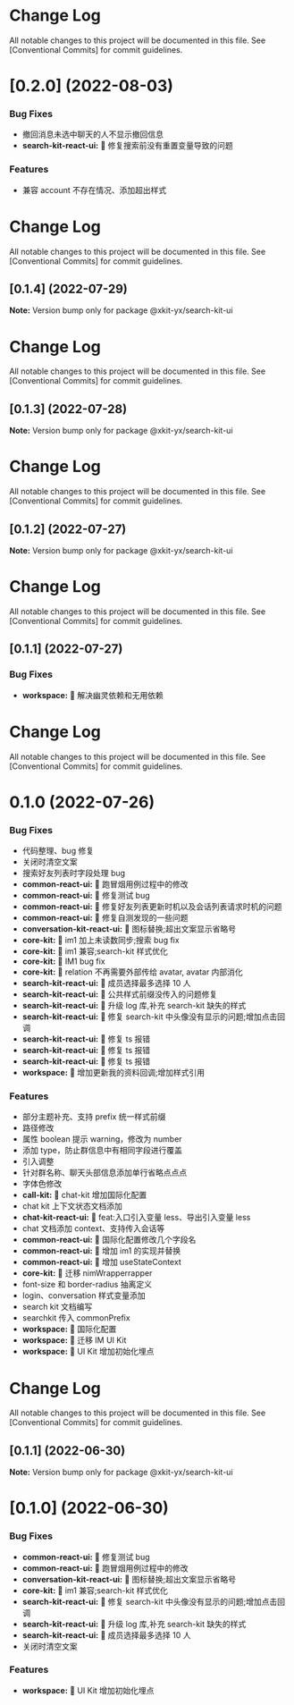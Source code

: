 # Change Log

All notable changes to this project will be documented in this file.
See [Conventional Commits] for commit guidelines.

# [0.2.0] (2022-08-03)

### Bug Fixes

- 撤回消息未选中聊天的人不显示撤回信息 
- **search-kit-react-ui:** 🐛 修复搜索前没有重置变量导致的问题 

### Features

- 兼容 account 不存在情况、添加超出样式 

# Change Log

All notable changes to this project will be documented in this file.
See [Conventional Commits] for commit guidelines.

## [0.1.4] (2022-07-29)

**Note:** Version bump only for package @xkit-yx/search-kit-ui

# Change Log

All notable changes to this project will be documented in this file.
See [Conventional Commits] for commit guidelines.

## [0.1.3] (2022-07-28)

**Note:** Version bump only for package @xkit-yx/search-kit-ui

# Change Log

All notable changes to this project will be documented in this file.
See [Conventional Commits] for commit guidelines.

## [0.1.2] (2022-07-27)

**Note:** Version bump only for package @xkit-yx/search-kit-ui

# Change Log

All notable changes to this project will be documented in this file.
See [Conventional Commits] for commit guidelines.

## [0.1.1] (2022-07-27)

### Bug Fixes

- **workspace:** 🐛 解决幽灵依赖和无用依赖

# Change Log

All notable changes to this project will be documented in this file.
See [Conventional Commits] for commit guidelines.

# 0.1.0 (2022-07-26)

### Bug Fixes

- 代码整理、bug 修复
- 关闭时清空文案
- 搜索好友列表时字段处理 bug
- **common-react-ui:** 🐛 跑冒烟用例过程中的修改
- **common-react-ui:** 🐛 修复测试 bug
- **common-react-ui:** 🐛 修复好友列表更新时机以及会话列表请求时机的问题
- **common-react-ui:** 🐛 修复自测发现的一些问题
- **conversation-kit-react-ui:** 🐛 图标替换;超出文案显示省略号
- **core-kit:** 🐛 im1 加上未读数同步;搜索 bug fix
- **core-kit:** 🐛 im1 兼容;search-kit 样式优化
- **core-kit:** 🐛 IM1 bug fix
- **core-kit:** 🐛 relation 不再需要外部传给 avatar, avatar 内部消化
- **search-kit-react-ui:** 🐛 成员选择最多选择 10 人
- **search-kit-react-ui:** 🐛 公共样式前缀没传入的问题修复
- **search-kit-react-ui:** 🐛 升级 log 库,补充 search-kit 缺失的样式
- **search-kit-react-ui:** 🐛 修复 search-kit 中头像没有显示的问题;增加点击回调
- **search-kit-react-ui:** 🐛 修复 ts 报错
- **search-kit-react-ui:** 🐛 修复 ts 报错
- **search-kit-react-ui:** 🐛 修复 ts 报错
- **workspace:** 🐛 增加更新我的资料回调;增加样式引用

### Features

- 部分主题补充、支持 prefix 统一样式前缀
- 路径修改
- 属性 boolean 提示 warning，修改为 number
- 添加 type，防止群信息中有相同字段进行覆盖
- 引入调整
- 针对群名称、聊天头部信息添加单行省略点点点
- 字体色修改
- **call-kit:** 🎸 chat-kit 增加国际化配置
- chat kit 上下文状态文档添加
- **chat-kit-react-ui:** 🎸 feat:入口引入变量 less、导出引入变量 less
- chat 文档添加 context、支持传入会话等
- **common-react-ui:** 🎸 国际化配置修改几个字段名
- **common-react-ui:** 🎸 增加 im1 的实现并替换
- **common-react-ui:** 🎸 增加 useStateContext
- **core-kit:** 🎸 迁移 nimWrapperrapper
- font-size 和 border-radius 抽离定义
- login、conversation 样式变量添加
- search kit 文档编写
- searchkit 传入 commonPrefix
- **workspace:** 🎸 国际化配置
- **workspace:** 🎸 迁移 IM UI Kit
- **workspace:** 🎸 UI Kit 增加初始化埋点

# Change Log

All notable changes to this project will be documented in this file.
See [Conventional Commits] for commit guidelines.

## [0.1.1] (2022-06-30)

**Note:** Version bump only for package @xkit-yx/search-kit-ui

# [0.1.0] (2022-06-30)

### Bug Fixes

- **common-react-ui:** 🐛 修复测试 bug
- **common-react-ui:** 🐛 跑冒烟用例过程中的修改
- **conversation-kit-react-ui:** 🐛 图标替换;超出文案显示省略号
- **core-kit:** 🐛 im1 兼容;search-kit 样式优化
- **search-kit-react-ui:** 🐛 修复 search-kit 中头像没有显示的问题;增加点击回调
- **search-kit-react-ui:** 🐛 升级 log 库,补充 search-kit 缺失的样式
- **search-kit-react-ui:** 🐛 成员选择最多选择 10 人
- 关闭时清空文案

### Features

- **workspace:** 🎸 UI Kit 增加初始化埋点
